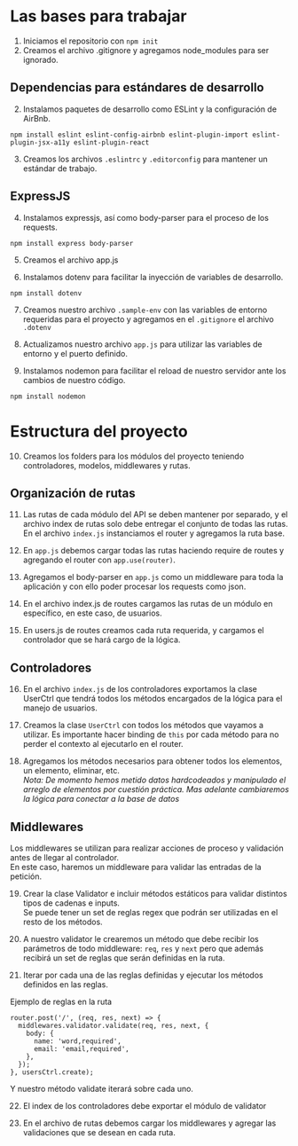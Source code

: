 # Las bases para trabajar

1. Iniciamos el repositorio con `npm init`
2. Creamos el archivo .gitignore y agregamos node_modules para ser ignorado.

## Dependencias para estándares de desarrollo

2. Instalamos paquetes de desarrollo como ESLint y la configuración de
AirBnb.

```
npm install eslint eslint-config-airbnb eslint-plugin-import eslint-plugin-jsx-a11y eslint-plugin-react
```

3. Creamos los archivos `.eslintrc` y `.editorconfig` para mantener un estándar de trabajo.

## ExpressJS

4. Instalamos expressjs, así como body-parser para el proceso de los requests.

```
npm install express body-parser
```

5. Creamos el archivo app.js

6. Instalamos dotenv para facilitar la inyección de variables de desarrollo.

```
npm install dotenv
```

7. Creamos nuestro archivo `.sample-env` con las variables de entorno requeridas para el proyecto y agregamos en el `.gitignore` el archivo `.dotenv`

8. Actualizamos nuestro archivo `app.js` para utilizar las variables de entorno y el puerto definido.

9. Instalamos nodemon para facilitar el reload de nuestro servidor ante los cambios de nuestro código.

```
npm install nodemon
```

# Estructura del proyecto

10. Creamos los folders para los módulos del proyecto teniendo controladores, modelos, middlewares y rutas.

## Organización de rutas

11. Las rutas de cada módulo del API se deben mantener por separado, y el archivo index de rutas solo debe entregar el conjunto de todas las rutas.  
En el archivo `index.js` instanciamos el router y agregamos la ruta base.

12. En `app.js` debemos cargar todas las rutas haciendo require de routes y agregando el router con `app.use(router)`.

13. Agregamos el body-parser en `app.js` como un middleware para toda la aplicación y con ello poder procesar los requests como json.

14. En el archivo index.js de routes cargamos las rutas de un módulo en específico, en este caso, de usuarios.

15. En users.js de routes creamos cada ruta requerida, y cargamos el controlador que se hará cargo de la lógica.

## Controladores

16. En el archivo `index.js` de los controladores exportamos la clase UserCtrl que tendrá todos los métodos encargados de la lógica para el manejo de usuarios.

17. Creamos la clase `UserCtrl` con todos los métodos que vayamos a utilizar. Es importante hacer binding de `this` por cada método para no perder el contexto al ejecutarlo en el router.

18. Agregamos los métodos necesarios para obtener todos los elementos, un elemento, eliminar, etc.  
*Nota: De momento hemos metido datos hardcodeados y manipulado el arreglo de elementos por cuestión práctica. Mas adelante cambiaremos la lógica para conectar a la base de datos*

## Middlewares

Los middlewares se utilizan para realizar acciones de proceso y validación antes de llegar al controlador.  
En este caso, haremos un middleware para validar las entradas de la petición.

19. Crear la clase Validator e incluir métodos estáticos para validar distintos tipos de cadenas e inputs.  
Se puede tener un set de reglas regex que podrán ser utilizadas en el resto de los métodos.

20. A nuestro validator le crearemos un método que debe recibir los parámetros de todo middleware: `req`, `res` y `next` pero que además recibirá un set de reglas que serán definidas en la ruta.

21. Iterar por cada una de las reglas definidas y ejecutar los métodos definidos en las reglas.

Ejemplo de reglas en la ruta
```
router.post('/', (req, res, next) => {
  middlewares.validator.validate(req, res, next, {
    body: {
      name: 'word,required',
      email: 'email,required',
    },
  });
}, usersCtrl.create);
```

Y nuestro método validate iterará sobre cada uno.

22. El index de los controladores debe exportar el módulo de validator

23. En el archivo de rutas debemos cargar los middlewares y agregar las validaciones que se desean en cada ruta.
